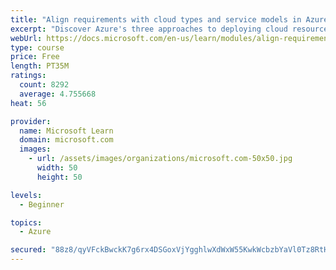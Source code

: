 ```yaml
---
title: "Align requirements with cloud types and service models in Azure"
excerpt: "Discover Azure's three approaches to deploying cloud resources -- public, private, and hybrid -- and learn the difference each makes in your Azure services."
webUrl: https://docs.microsoft.com/en-us/learn/modules/align-requirements-in-azure/
type: course
price: Free
length: PT35M
ratings:
  count: 8292
  average: 4.755668
heat: 56

provider:
  name: Microsoft Learn
  domain: microsoft.com
  images:
    - url: /assets/images/organizations/microsoft.com-50x50.jpg
      width: 50
      height: 50

levels:
  - Beginner

topics:
  - Azure

secured: "88z8/qyVFckBwckK7g6rx4DSGoxVjYgghlwXdWxW55KwkWcbzbYaVl0Tz8RtHn5lKnbm9sSoz9gGF9cCj95EqY6XsWptjXfp5dfn26893H3uKdVm0WNusd7eB4gA+gG7lxoNV6IQu/p/X1ZWiRYzU7XSDvdOzyy0WmVP7/kRHg2YvSgrsHlqjZQAut0cPtd5Ts+TnCI5NqrrgLK2zfn+fzUYkLbm4M6r8zADtrqeZkxGoDTxUACZPeC79uoI+NOlebnciJubWUNQFeFw1Gw9+9IaVTk/dXXyxuyMzgytdkyjAfpOG4jsj3vdy9A/jPcPB7r/jozB8YV6xSVC0tmd/aWDmosep+1Ojf6Tt38toedAHDoSAXViMR8FErAtNAuRv+2al8iChmjy5tP3bhjFZxhIj72BO3S+YgEHJYgYnIs=;VvAbTszZDSqFsnyiN+UXZQ=="
---
```


